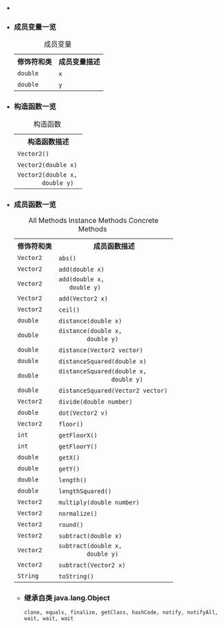 <div class="summary">
<ul class="blockList">
<li class="blockList">  
<li class="blockList"><a name="field.summary">
<!--   -->
</a>
<h3>成员变量一览</h3>
<table class="memberSummary" border="0" cellpadding="3" cellspacing="0" summary="Field Summary table, listing fields, and an explanation">
<caption><span>成员变量</span><span class="tabEnd"> </span></caption>
<tr>
<th>修饰符和类</th>
<th>成员变量描述</th>
</tr>
<tr class="altColor">
<td class="colFirst"><code>double</code></td>
<td class="colLast"><code><span class="memberNameLink"><a >x</a></span></code> </td>
</tr>
<tr class="rowColor">
<td class="colFirst"><code>double</code></td>
<td class="colLast"><code><span class="memberNameLink"><a >y</a></span></code> </td>
</tr>
</table>
</li>
</ul>
<!-- ======== CONSTRUCTOR SUMMARY ======== -->
<ul class="blockList">
<li class="blockList"><a name="constructor.summary">
<!--   -->
</a>
<h3>构造函数一览</h3>
<table class="memberSummary" border="0" cellpadding="3" cellspacing="0" summary="Constructor Summary table, listing constructors, and an explanation">
<caption><span>构造函数</span><span class="tabEnd"> </span></caption>
<tr>
<th>构造函数描述</th>
</tr>
<tr class="altColor">
<td class="colOne"><code><span class="memberNameLink"><a >Vector2</a></span>()</code> </td>
</tr>
<tr class="rowColor">
<td class="colOne"><code><span class="memberNameLink"><a >Vector2</a></span>(double x)</code> </td>
</tr>
<tr class="altColor">
<td class="colOne"><code><span class="memberNameLink"><a >Vector2</a></span>(double x,
       double y)</code> </td>
</tr>
</table>
</li>
</ul>
<!-- ========== METHOD SUMMARY =========== -->
<ul class="blockList">
<li class="blockList"><a name="method.summary">
<!--   -->
</a>
<h3>成员函数一览</h3>
<table class="memberSummary" border="0" cellpadding="3" cellspacing="0" summary="Method Summary table, listing methods, and an explanation">
<caption><span id="t0" class="activeTableTab"><span>All Methods</span><span class="tabEnd"> </span></span><span id="t2" class="tableTab"><span><a >Instance Methods</a></span><span class="tabEnd"> </span></span><span id="t4" class="tableTab"><span><a >Concrete Methods</a></span><span class="tabEnd"> </span></span></caption>
<tr>
<th>修饰符和类</th>
<th>成员函数描述</th>
</tr>
<tr id="i0" class="altColor">
<td class="colFirst"><code><a  title="class in cn.nukkit.math">Vector2</a></code></td>
<td class="colLast"><code><span class="memberNameLink"><a >abs</a></span>()</code> </td>
</tr>
<tr id="i1" class="rowColor">
<td class="colFirst"><code><a  title="class in cn.nukkit.math">Vector2</a></code></td>
<td class="colLast"><code><span class="memberNameLink"><a >add</a></span>(double x)</code> </td>
</tr>
<tr id="i2" class="altColor">
<td class="colFirst"><code><a  title="class in cn.nukkit.math">Vector2</a></code></td>
<td class="colLast"><code><span class="memberNameLink"><a >add</a></span>(double x,
   double y)</code> </td>
</tr>
<tr id="i3" class="rowColor">
<td class="colFirst"><code><a  title="class in cn.nukkit.math">Vector2</a></code></td>
<td class="colLast"><code><span class="memberNameLink"><a >add</a></span>(<a  title="class in cn.nukkit.math">Vector2</a> x)</code> </td>
</tr>
<tr id="i4" class="altColor">
<td class="colFirst"><code><a  title="class in cn.nukkit.math">Vector2</a></code></td>
<td class="colLast"><code><span class="memberNameLink"><a >ceil</a></span>()</code> </td>
</tr>
<tr id="i5" class="rowColor">
<td class="colFirst"><code>double</code></td>
<td class="colLast"><code><span class="memberNameLink"><a >distance</a></span>(double x)</code> </td>
</tr>
<tr id="i6" class="altColor">
<td class="colFirst"><code>double</code></td>
<td class="colLast"><code><span class="memberNameLink"><a >distance</a></span>(double x,
        double y)</code> </td>
</tr>
<tr id="i7" class="rowColor">
<td class="colFirst"><code>double</code></td>
<td class="colLast"><code><span class="memberNameLink"><a >distance</a></span>(<a  title="class in cn.nukkit.math">Vector2</a> vector)</code> </td>
</tr>
<tr id="i8" class="altColor">
<td class="colFirst"><code>double</code></td>
<td class="colLast"><code><span class="memberNameLink"><a >distanceSquared</a></span>(double x)</code> </td>
</tr>
<tr id="i9" class="rowColor">
<td class="colFirst"><code>double</code></td>
<td class="colLast"><code><span class="memberNameLink"><a >distanceSquared</a></span>(double x,
               double y)</code> </td>
</tr>
<tr id="i10" class="altColor">
<td class="colFirst"><code>double</code></td>
<td class="colLast"><code><span class="memberNameLink"><a >distanceSquared</a></span>(<a  title="class in cn.nukkit.math">Vector2</a> vector)</code> </td>
</tr>
<tr id="i11" class="rowColor">
<td class="colFirst"><code><a  title="class in cn.nukkit.math">Vector2</a></code></td>
<td class="colLast"><code><span class="memberNameLink"><a >divide</a></span>(double number)</code> </td>
</tr>
<tr id="i12" class="altColor">
<td class="colFirst"><code>double</code></td>
<td class="colLast"><code><span class="memberNameLink"><a >dot</a></span>(<a  title="class in cn.nukkit.math">Vector2</a> v)</code> </td>
</tr>
<tr id="i13" class="rowColor">
<td class="colFirst"><code><a  title="class in cn.nukkit.math">Vector2</a></code></td>
<td class="colLast"><code><span class="memberNameLink"><a >floor</a></span>()</code> </td>
</tr>
<tr id="i14" class="altColor">
<td class="colFirst"><code>int</code></td>
<td class="colLast"><code><span class="memberNameLink"><a >getFloorX</a></span>()</code> </td>
</tr>
<tr id="i15" class="rowColor">
<td class="colFirst"><code>int</code></td>
<td class="colLast"><code><span class="memberNameLink"><a >getFloorY</a></span>()</code> </td>
</tr>
<tr id="i16" class="altColor">
<td class="colFirst"><code>double</code></td>
<td class="colLast"><code><span class="memberNameLink"><a >getX</a></span>()</code> </td>
</tr>
<tr id="i17" class="rowColor">
<td class="colFirst"><code>double</code></td>
<td class="colLast"><code><span class="memberNameLink"><a >getY</a></span>()</code> </td>
</tr>
<tr id="i18" class="altColor">
<td class="colFirst"><code>double</code></td>
<td class="colLast"><code><span class="memberNameLink"><a >length</a></span>()</code> </td>
</tr>
<tr id="i19" class="rowColor">
<td class="colFirst"><code>double</code></td>
<td class="colLast"><code><span class="memberNameLink"><a >lengthSquared</a></span>()</code> </td>
</tr>
<tr id="i20" class="altColor">
<td class="colFirst"><code><a  title="class in cn.nukkit.math">Vector2</a></code></td>
<td class="colLast"><code><span class="memberNameLink"><a >multiply</a></span>(double number)</code> </td>
</tr>
<tr id="i21" class="rowColor">
<td class="colFirst"><code><a  title="class in cn.nukkit.math">Vector2</a></code></td>
<td class="colLast"><code><span class="memberNameLink"><a >normalize</a></span>()</code> </td>
</tr>
<tr id="i22" class="altColor">
<td class="colFirst"><code><a  title="class in cn.nukkit.math">Vector2</a></code></td>
<td class="colLast"><code><span class="memberNameLink"><a >round</a></span>()</code> </td>
</tr>
<tr id="i23" class="rowColor">
<td class="colFirst"><code><a  title="class in cn.nukkit.math">Vector2</a></code></td>
<td class="colLast"><code><span class="memberNameLink"><a >subtract</a></span>(double x)</code> </td>
</tr>
<tr id="i24" class="altColor">
<td class="colFirst"><code><a  title="class in cn.nukkit.math">Vector2</a></code></td>
<td class="colLast"><code><span class="memberNameLink"><a >subtract</a></span>(double x,
        double y)</code> </td>
</tr>
<tr id="i25" class="rowColor">
<td class="colFirst"><code><a  title="class in cn.nukkit.math">Vector2</a></code></td>
<td class="colLast"><code><span class="memberNameLink"><a >subtract</a></span>(<a  title="class in cn.nukkit.math">Vector2</a> x)</code> </td>
</tr>
<tr id="i26" class="altColor">
<td class="colFirst"><code><a  title="class or interface in java.lang">String</a></code></td>
<td class="colLast"><code><span class="memberNameLink"><a >toString</a></span>()</code> </td>
</tr>
</table>
<ul class="blockList">
<li class="blockList"><a name="methods.inherited.from.class.java.lang.Object">
<!--   -->
</a>
<h3>继承自类 java.lang.<a  title="class or interface in java.lang">Object</a></h3>
<code><a  title="class or interface in java.lang">clone</a>, <a  title="class or interface in java.lang">equals</a>, <a  title="class or interface in java.lang">finalize</a>, <a  title="class or interface in java.lang">getClass</a>, <a  title="class or interface in java.lang">hashCode</a>, <a  title="class or interface in java.lang">notify</a>, <a  title="class or interface in java.lang">notifyAll</a>, <a  title="class or interface in java.lang">wait</a>, <a  title="class or interface in java.lang">wait</a>, <a  title="class or interface in java.lang">wait</a></code></li>
</ul>
</li>
</ul>
</li>
</ul>
</div>
